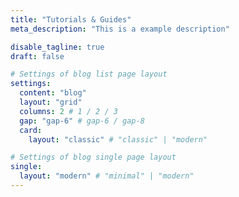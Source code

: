 ```yaml
---
title: "Tutorials & Guides"
meta_description: "This is a example description"

disable_tagline: true
draft: false

# Settings of blog list page layout
settings:
  content: "blog"
  layout: "grid"
  columns: 2 # 1 / 2 / 3
  gap: "gap-6" # gap-6 / gap-8
  card:
    layout: "classic" # "classic" | "modern"

# Settings of blog single page layout
single:
  layout: "modern" # "minimal" | "modern"
---
```

